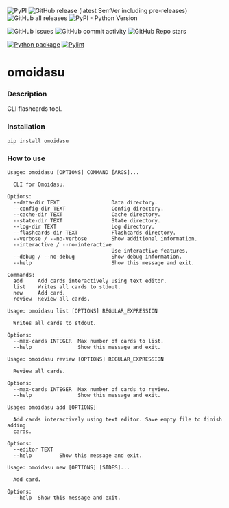 ![PyPI](https://img.shields.io/pypi/v/omoidasu)
![GitHub release (latest SemVer including pre-releases)](https://img.shields.io/github/v/release/0djentd/omoidasu?include_prereleases)
![GitHub all releases](https://img.shields.io/github/downloads/0djentd/omoidasu/total)
![PyPI - Python Version](https://img.shields.io/pypi/pyversions/omoidasu)

![GitHub issues](https://img.shields.io/github/issues/0djentd/omoidasu)
![GitHub commit activity](https://img.shields.io/github/commit-activity/m/0djentd/omoidasu)
![GitHub Repo stars](https://img.shields.io/github/stars/0djentd/omoidasu?style=social)

[![Python package](https://github.com/0djentd/omoidasu/actions/workflows/python-package.yml/badge.svg)](https://github.com/0djentd/omoidasu/actions/workflows/python-package.yml)
[![Pylint](https://github.com/0djentd/omoidasu/actions/workflows/pylint.yml/badge.svg)](https://github.com/0djentd/omoidasu/actions/workflows/pylint.yml)

# omoidasu

### Description

CLI flashcards tool.

### Installation

```
pip install omoidasu
```

### How to use
```
Usage: omoidasu [OPTIONS] COMMAND [ARGS]...

  CLI for Omoidasu.

Options:
  --data-dir TEXT                 Data directory.
  --config-dir TEXT               Config directory.
  --cache-dir TEXT                Cache directory.
  --state-dir TEXT                State directory.
  --log-dir TEXT                  Log directory.
  --flashcards-dir TEXT           Flashcards directory.
  --verbose / --no-verbose        Show additional information.
  --interactive / --no-interactive
                                  Use interactive features.
  --debug / --no-debug            Show debug information.
  --help                          Show this message and exit.

Commands:
  add     Add cards interactively using text editor.
  list    Writes all cards to stdout.
  new     Add card.
  review  Review all cards.
```

```
Usage: omoidasu list [OPTIONS] REGULAR_EXPRESSION

  Writes all cards to stdout.

Options:
  --max-cards INTEGER  Max number of cards to list.
  --help               Show this message and exit.
```

```
Usage: omoidasu review [OPTIONS] REGULAR_EXPRESSION

  Review all cards.

Options:
  --max-cards INTEGER  Max number of cards to review.
  --help               Show this message and exit.
```

```
Usage: omoidasu add [OPTIONS]

  Add cards interactively using text editor. Save empty file to finish adding
  cards.

Options:
  --editor TEXT
  --help         Show this message and exit.
```

```
Usage: omoidasu new [OPTIONS] [SIDES]...

  Add card.

Options:
  --help  Show this message and exit.
```

